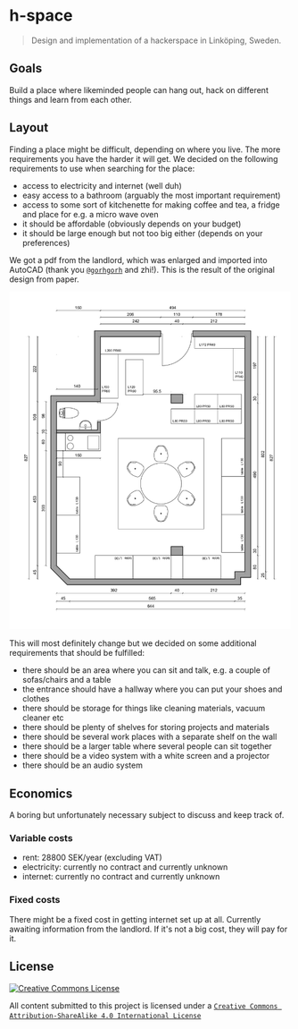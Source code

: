 # h-space

> Design and implementation of a hackerspace in Linköping, Sweden.

## Goals

Build a place where likeminded people can hang out, hack on different things and learn from each other.

## Layout

Finding a place might be difficult, depending on where you live. The more requirements you have the harder it will get. We decided on the following requirements to use when searching for the place:

* access to electricity and internet (well duh)
* easy access to a bathroom (arguably the most important requirement)
* access to some sort of kitchenette for making coffee and tea, a fridge and place for e.g. a micro wave oven
* it should be affordable (obviously depends on your budget)
* it should be large enough but not too big either (depends on your preferences)

We got a pdf from the landlord, which was enlarged and imported into AutoCAD (thank you [`@gorhgorh`](https://github.com/gorhgorh) and zhi!). This is the result of the original design from paper.

![Layout](layout.png)

This will most definitely change but we decided on some additional requirements that should be fulfilled:

* there should be an area where you can sit and talk, e.g. a couple of sofas/chairs and a table
* the entrance should have a hallway where you can put your shoes and clothes
* there should be storage for things like cleaning materials, vacuum cleaner etc
* there should be plenty of shelves for storing projects and materials
* there should be several work places with a separate shelf on the wall
* there should be a larger table where several people can sit together
* there should be a video system with a white screen and a projector
* there should be an audio system

## Economics

A boring but unfortunately necessary subject to discuss and keep track of.

### Variable costs

* rent: 28800 SEK/year (excluding VAT)
* electricity: currently no contract and currently unknown
* internet: currently no contract and currently unknown

### Fixed costs

There might be a fixed cost in getting internet set up at all. Currently awaiting information from the landlord. If it's not a big cost, they will pay for it.

## License

<a rel="license" href="https://creativecommons.org/licenses/by-sa/4.0/"><img alt="Creative Commons License" style="border-width:0" src="https://i.creativecommons.org/l/by-sa/4.0/88x31.png" /></a>

All content submitted to this project is licensed under a [`Creative Commons Attribution-ShareAlike 4.0 International License`](https://creativecommons.org/licenses/by-sa/4.0/)
